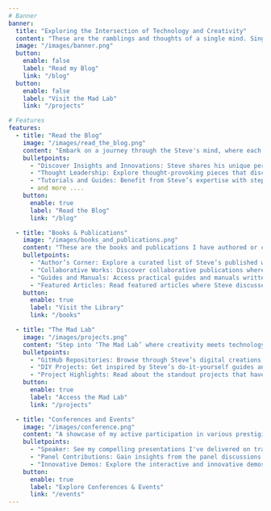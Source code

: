 ```yaml
---
# Banner
banner:
  title: "Exploring the Intersection of Technology and Creativity"
  content: "These are the ramblings and thoughts of a single mind. Single bit errors are detected and corrected, double bit errors are detected and reported, and undetected errors are ignored."
  image: "/images/banner.png"
  button:
    enable: false
    label: "Read my Blog"
    link: "/blog"
  button:
    enable: false
    label: "Visit the Mad Lab"
    link: "/projects"

# Features
features:
  - title: "Read the Blog"
    image: "/images/read_the_blog.png"
    content: "Embark on a journey through the Steve's mind, where each blog post is a new frontier of innovation and creative exploration"
    bulletpoints:
      - "Discover Insights and Innovations: Steve shares his unique perspective on the latest technological advancements and creative endeavors."
      - "Thought Leadership: Explore thought-provoking pieces that discuss industry trends, future predictions, and Steve’s personal experiences in the field."
      - "Tutorials and Guides: Benefit from Steve’s expertise with step-by-step tutorials and comprehensive guides on various topics."
      - and more ....
    button:
      enable: true
      label: "Read the Blog"
      link: "/blog"

  - title: "Books & Publications"
    image: "/images/books_and_publications.png"
    content: "These are the books and publications I have authored or co-authored."
    bulletpoints:
      - "Author’s Corner: Explore a curated list of Steve’s published works, ranging from academic papers to industry-leading books."
      - "Collaborative Works: Discover collaborative publications where Steve has contributed his expertise alongside other thought leaders."
      - "Guides and Manuals: Access practical guides and manuals written by Steve, designed to help readers navigate complex topics with ease."
      - "Featured Articles: Read featured articles where Steve discusses innovative ideas, shares knowledge, and engages with the broader community."
    button:
      enable: true
      label: "Visit the Library"
      link: "/books"

  - title: "The Mad Lab"
    image: "/images/projects.png"
    content: "Step into ‘The Mad Lab’ where creativity meets technology. Discover Steve’s eclectic mix of software and hardware projects."
    bulletpoints:
      - "GitHub Repositories: Browse through Steve’s digital creations, including open-source software and collaborative projects, all documented on GitHub."
      - "DIY Projects: Get inspired by Steve’s do-it-yourself guides and learn how to create your own tech gadgets and tools."
      - "Project Highlights: Read about the standout projects that have defined Steve’s inventive spirit, complete with challenges, solutions, and success stories."
    button:
      enable: true
      label: "Access the Mad Lab"
      link: "/projects"

  - title: "Conferences and Events"
    image: "/images/conference.png"
    content: "A showcase of my active participation in various prestigious conferences and events."
    bulletpoints:
      - "Speaker: See my compelling presentations I've delivered on transformative industry topics."
      - "Panel Contributions: Gain insights from the panel discussions where I've shared the stage with renowned experts."
      - "Innovative Demos: Explore the interactive and innovative demos I've presented at company booths, demonstrating cutting-edge solutions."
    button:
      enable: true
      label: "Explore Conferences & Events"
      link: "/events"
---
```

